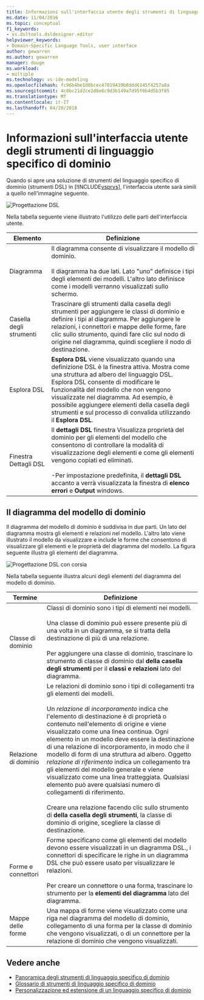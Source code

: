 ```yaml
---
title: Informazioni sull'interfaccia utente degli strumenti di linguaggio specifico di dominio
ms.date: 11/04/2016
ms.topic: conceptual
f1_keywords:
- vs.dsltools.dsldesigner.editor
helpviewer_keywords:
- Domain-Specific Language Tools, user interface
author: gewarren
ms.author: gewarren
manager: douge
ms.workload:
- multiple
ms.technology: vs-ide-modeling
ms.openlocfilehash: fc96b4be1d0bcec47019439b8ddd6145f4257a8a
ms.sourcegitcommit: 4c0bc21d2ce2d8e6c9d3b149a7d95f0b4d5b3f85
ms.translationtype: MT
ms.contentlocale: it-IT
ms.lasthandoff: 04/20/2018
---
```

# <a name="overview-of-the-domain-specific-language-tools-user-interface"></a>Informazioni sull'interfaccia utente degli strumenti di linguaggio specifico di dominio
Quando si apre una soluzione di strumenti del linguaggio specifico di dominio (strumenti DSL) in [!INCLUDE[vsprvs](../code-quality/includes/vsprvs_md.md)], l'interfaccia utente sarà simili a quello nell'immagine seguente.

 ![Progettazione DSL](../modeling/media/dsl_designer.png "dsl_designer")

 Nella tabella seguente viene illustrato l'utilizzo delle parti dell'interfaccia utente.

|**Elemento**|**Definizione**|
|-----------------|--------------------|
|Diagramma|Il diagramma consente di visualizzare il modello di dominio.<br /><br /> Il diagramma ha due lati. Lato "uno" definisce i tipi degli elementi dei modelli. L'altro lato definisce come i modelli verranno visualizzati sullo schermo.|
|Casella degli strumenti|Trascinare gli strumenti dalla casella degli strumenti per aggiungere le classi di dominio e definire i tipi al diagramma. Per aggiungere le relazioni, i connettori e mappe delle forme, fare clic sullo strumento, quindi fare clic sul nodo di origine nel diagramma, quindi scegliere il nodo di destinazione.|
|Esplora DSL|**Esplora DSL** viene visualizzato quando una definizione DSL è la finestra attiva. Mostra come una struttura ad albero del linguaggio DSL. Esplora DSL consente di modificare le funzionalità del modello che non vengono visualizzate nel diagramma. Ad esempio, è possibile aggiungere elementi della casella degli strumenti e sul processo di convalida utilizzando il **Esplora DSL**.|
|Finestra Dettagli DSL|Il **dettagli DSL** finestra Visualizza proprietà del dominio per gli elementi del modello che consentono di controllare la modalità di visualizzazione degli elementi e come gli elementi vengono copiati ed eliminati.<br /><br /> -Per impostazione predefinita, il **dettagli DSL** accanto a verrà visualizzata la finestra di **elenco errori** e **Output** windows.|

## <a name="the-domain-model-diagram"></a>Il diagramma del modello di dominio
 Il diagramma del modello di dominio è suddivisa in due parti. Un lato del diagramma mostra gli elementi e relazioni nel modello. L'altro lato viene illustrato il modello da visualizzare e include le forme che consentono di visualizzare gli elementi e le proprietà del diagramma del modello. La figura seguente illustra gli elementi del diagramma.

 ![Progettazione DSL con corsia](../modeling/media/dsl_desinger.png "dsl_desinger")

 Nella tabella seguente illustra alcuni degli elementi del diagramma del modello di dominio.

|**Termine**|**Definizione**|
|--------------|--------------------|
|Classe di dominio|Classi di dominio sono i tipi di elementi nei modelli.<br /><br /> Una classe di dominio può essere presente più di una volta in un diagramma, se si tratta della destinazione di più di una relazione.<br /><br /> Per aggiungere una classe di dominio, trascinare lo strumento di classe di dominio dal **della casella degli strumenti** per il **classi e relazioni** lato del diagramma.|
|Relazione di dominio|Le relazioni di dominio sono i tipi di collegamenti tra gli elementi dei modelli.<br /><br /> Un *relazione di incorporamento* indica che l'elemento di destinazione è di proprietà o contenuto nell'elemento di origine e viene visualizzato come una linea continua. Ogni elemento in un modello deve essere la destinazione di una relazione di incorporamento, in modo che il modello di form di una struttura ad albero. Oggetto *relazione di riferimento* indica un collegamento tra gli elementi del modello generale e viene visualizzato come una linea tratteggiata. Qualsiasi elemento può avere qualsiasi numero di collegamenti di riferimento.<br /><br /> Creare una relazione facendo clic sullo strumento di **della casella degli strumenti**, la classe di dominio di origine, scegliere la classe di destinazione.|
|Forme e connettori|Forme specificano come gli elementi del modello devono essere visualizzati in un diagramma DSL., i connettori di specificare le righe in un diagramma DSL che può essere usato per visualizzare le relazioni.<br /><br /> Per creare un connettore o una forma, trascinare lo strumento per la **elementi del diagramma** lato del diagramma.|
|Mappe delle forme|Una mappa di forme viene visualizzato come una riga nel diagramma del modello di dominio, collegamento di una forma per la classe di dominio che vengono visualizzati, o di un connettore per la relazione di dominio che vengono visualizzati.|

## <a name="see-also"></a>Vedere anche

- [Panoramica degli strumenti di linguaggio specifico di dominio](../modeling/overview-of-domain-specific-language-tools.md)
- [Glossario di strumenti di linguaggio specifico di dominio](http://msdn.microsoft.com/ca5e84cb-a315-465c-be24-76aa3df276aa)
- [Personalizzazione ed estensione di un linguaggio specifico di dominio](../modeling/customizing-and-extending-a-domain-specific-language.md)